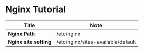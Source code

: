 # Nginx Tutorial

|Title|Note|
|---|---|
| **Nginx Path** | /etc/nginx |
| **Nginx site setting** | /etc/nginx/sites-available/default |

